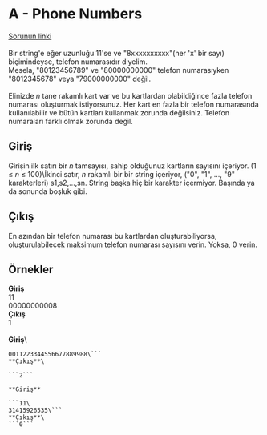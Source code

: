# A - Phone Numbers

[Sorunun linki](http://codeforces.com/problemset/problem/1060/A)\
\
Bir string'e eğer uzunluğu 11'se ve "8xxxxxxxxxx"(her 'x' bir sayı) biçimindeyse, telefon numarasıdır diyelim.\
Mesela, "80123456789" ve "80000000000" telefon numarasıyken "8012345678" veya "79000000000" değil.\
\
Elinizde *n* tane rakamlı kart var ve bu kartlardan olabildiğince fazla telefon numarası oluşturmak istiyorsunuz. Her kart en fazla bir telefon numarasında kullanılabilir ve bütün kartları kullanmak zorunda değilsiniz. Telefon numaraları farklı olmak zorunda değil.

## Giriş

Girişin ilk satırı bir *n* tamsayısı, sahip olduğunuz kartların sayısını içeriyor. (1 ≤ *n* ≤ 100)\İkinci satır, *n* rakamlı bir bir string içeriyor, ("0", "1", ..., "9" karakterleri) s1,s2,…,sn. String başka hiç bir karakter içermiyor. Başında ya da sonunda boşluk gibi.

## Çıkış

En azından bir telefon numarası bu kartlardan oluşturabiliyorsa, oluşturulabilecek maksimum telefon numarası sayısını verin. Yoksa, 0 verin.

## Örnekler

**Giriş**\
11\
00000000008\
**Çıkış**\
1\
\
**Giriş**\

```22\
0011223344556677889988\```
**Çıkış**\

```2```

**Giriş**

```11\
31415926535\```
**Çıkış**\
```0```